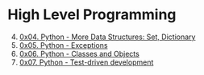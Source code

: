# High Level Programming

4. [0x04. Python - More Data Structures: Set, Dictionary](./0x04-python-more_data_structures/)
5. [0x05. Python - Exceptions](./0x05-python-exceptions/ 'Exceptions and Errors')
6. [0x06. Python - Classes and Objects](./0x06-python-classes/ 'OOP (classes and objects)')
7. [0x07. Python - Test-driven development](./0x07-python-test_driven_development/ 'TDD')

